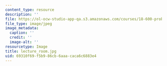 ```yaml
---
content_type: resource
description: ''
file: https://ol-ocw-studio-app-qa.s3.amazonaws.com/courses/18-600-probability-and-random-variables-fall-2019/69310f69f5b986cb6aaacaca6c6883e4_lecture_room.jpg
file_type: image/jpeg
image_metadata:
  caption: ''
  credit: ''
  image-alt: ''
resourcetype: Image
title: lecture_room.jpg
uid: 69310f69-f5b9-86cb-6aaa-caca6c6883e4
---
```


